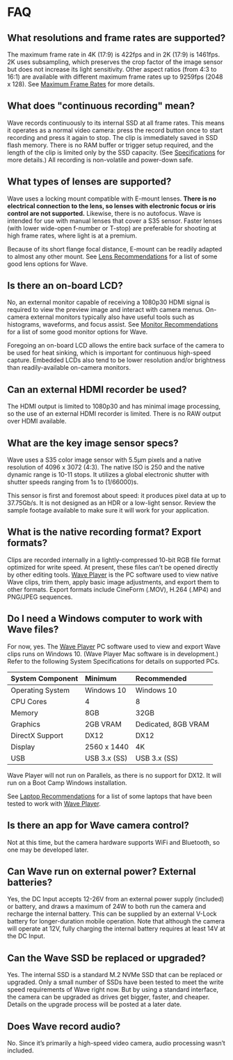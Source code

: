 # FAQ

## What resolutions and frame rates are supported?

The maximum frame rate in 4K \(17:9\) is 422fps and in 2K \(17:9\) is 1461fps. 2K uses subsampling, which preserves the crop factor of the image sensor but does not increase its light sensitivity. Other aspect ratios \(from 4:3 to 16:1\) are available with different maximum frame rates up to 9259fps \(2048 x 128\). See [Maximum Frame Rates](https://freefly.gitbook.io/freefly-public/products/wave-camera/maximum-frame-rates) for more details.

## What does "continuous recording" mean?

Wave records continuously to its internal SSD at all frame rates. This means it operates as a normal video camera: press the record button once to start recording and press it again to stop. The clip is immediately saved in SSD flash memory. There is no RAM buffer or trigger setup required, and the length of the clip is limited only by the SSD capacity. \(See [Specifications](https://freefly.gitbook.io/freefly-public/products/wave-camera/specifications) for more details.\) All recording is non-volatile and power-down safe.

## What types of lenses are supported?

Wave uses a locking mount compatible with E-mount lenses. **There is no electrical connection to the lens, so lenses with electronic focus or iris control are not supported.** Likewise, there is no autofocus. Wave is intended for use with manual lenses that cover a S35 sensor. Faster lenses \(with lower wide-open f-number or T-stop\) are preferable for shooting at high frame rates, where light is at a premium.

Because of its short flange focal distance, E-mount can be readily adapted to almost any other mount. See [Lens Recommendations](https://freefly.gitbook.io/freefly-public/products/wave-camera/lens-recommendations) for a list of some good lens options for Wave.

## Is there an on-board LCD?

No, an external monitor capable of receiving a 1080p30 HDMI signal is required to view the preview image and interact with camera menus. On-camera external monitors typically also have useful tools such as histograms, waveforms, and focus assist. See [Monitor Recommendations](monitor-recommendations.md) for a list of some good monitor options for Wave.

Foregoing an on-board LCD allows the entire back surface of the camera to be used for heat sinking, which is important for continuous high-speed capture. Embedded LCDs also tend to be lower resolution and/or brightness than readily-available on-camera monitors.

## Can an external HDMI recorder be used?

The HDMI output is limited to 1080p30 and has minimal image processing, so the use of an external HDMI recorder is limited. There is no RAW output over HDMI available.

## What are the key image sensor specs?

Wave uses a S35 color image sensor with 5.5μm pixels and a native resolution of 4096 x 3072 \(4:3\). The native ISO is 250 and the native dynamic range is 10-11 stops. It utilizes a global electronic shutter with shutter speeds ranging from 1s to \(1/66000\)s.

This sensor is first and foremost about speed: it produces pixel data at up to 37.75Gb/s. It is not designed as an HDR or a low-light sensor. Review the sample footage available to make sure it will work for your application.

## What is the native recording format? Export formats?

Clips are recorded internally in a lightly-compressed 10-bit RGB file format optimized for write speed. At present, these files can’t be opened directly by other editing tools. [Wave Player](https://freefly.gitbook.io/freefly-public/products/wave-camera/downloads) is the PC software used to view native Wave clips, trim them, apply basic image adjustments, and export them to other formats. Export formats include CineForm \(.MOV\), H.264 \(.MP4\) and PNG/JPEG sequences.

## Do I need a Windows computer to work with Wave files?

For now, yes. The [Wave Player](https://freefly.gitbook.io/freefly-public/products/wave-camera/downloads) PC software used to view and export Wave clips runs on Windows 10. \(Wave Player Mac software is in development.\) Refer to the following System Specifications for details on supported PCs.

| System Component | Minimum | Recommended |
| :--- | :--- | :--- |
| Operating System | Windows 10 | Windows 10 |
| CPU Cores | 4 | 8 |
| Memory | 8GB | 32GB |
| Graphics | 2GB VRAM | Dedicated, 8GB VRAM |
| DirectX Support | DX12 | DX12 |
| Display | 2560 x 1440 | 4K |
| USB | USB 3.x \(SS\) | USB 3.x \(SS\) |

Wave Player will not run on Parallels, as there is no support for DX12. It will run on a Boot Camp Windows installation.

See [Laptop Recommendations](https://freefly.gitbook.io/freefly-public/products/wave-camera/laptop-recommendations) for a list of some laptops that have been tested to work with [Wave Player](https://freefly.gitbook.io/freefly-public/products/wave-camera/downloads).

## Is there an app for Wave camera control?

Not at this time, but the camera hardware supports WiFi and Bluetooth, so one may be developed later.

## Can Wave run on external power? External batteries?

Yes, the DC Input accepts 12-26V from an external power supply \(included\) or battery, and draws a maximum of 24W to both run the camera and recharge the internal battery. This can be supplied by an external V-Lock battery for longer-duration mobile operation. Note that although the camera will operate at 12V, fully charging the internal battery requires at least 14V at the DC Input.

## Can the Wave SSD be replaced or upgraded?

Yes. The internal SSD is a standard M.2 NVMe SSD that can be replaced or upgraded. Only a small number of SSDs have been tested to meet the write speed requirements of Wave right now. But by using a standard interface, the camera can be upgraded as drives get bigger, faster, and cheaper. Details on the upgrade process will be posted at a later date.

## Does Wave record audio?

No. Since it’s primarily a high-speed video camera, audio processing wasn’t included.

